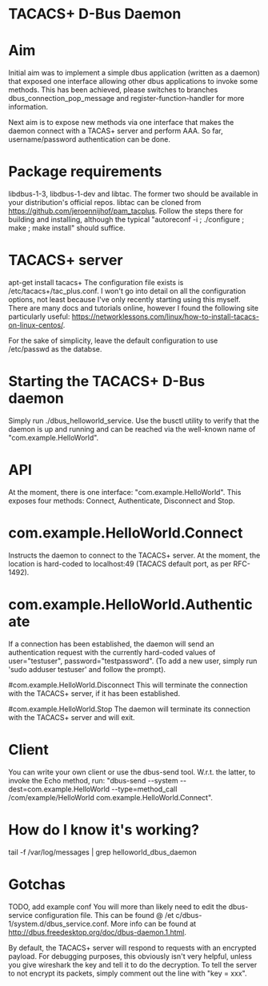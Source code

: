# TACACS+ D-Bus Daemon

# Aim
Initial aim was to implement a simple dbus application (written as a daemon) that exposed one interface allowing other dbus applications to invoke some methods. This has been achieved, please switches to branches dbus\_connection\_pop\_message and register-function-handler for more information.

Next aim is to expose new methods via one interface that makes the daemon connect with a TACAS+ server and perform AAA. So far, username/password authentication can be done. 

# Package requirements
libdbus-1-3, libdbus-1-dev and libtac. The former two should be available in your distribution's official repos. libtac can be cloned from https://github.com/jeroennijhof/pam_tacplus. Follow the steps there for building and installing, although the typical "autoreconf -i ; ./configure ; make ; make install" should suffice.

# TACACS+ server
apt-get install tacacs+
The configuration file exists is /etc/tacacs+/tac_plus.conf. I won't go into detail on all the configuration options, not least because I've only recently starting using this myself. There are many docs and tutorials online, however I found the following site particularly useful: https://networklessons.com/linux/how-to-install-tacacs-on-linux-centos/.

For the sake of simplicity, leave the default configuration to use /etc/passwd as the databse.

# Starting the TACACS+ D-Bus daemon
Simply run ./dbus_helloworld_service. Use the busctl utility to verify that the daemon is up and running and can be reached via the well-known name of "com.example.HelloWorld".

# API
At the moment, there is one interface: "com.example.HelloWorld". This exposes four methods: Connect, Authenticate, Disconnect and Stop.

# com.example.HelloWorld.Connect
Instructs the daemon to connect to the TACACS+ server. At the moment, the location is hard-coded to localhost:49 (TACACS default port, as per RFC-1492).

# com.example.HelloWorld.Authenticate
If a connection has been established, the daemon will send an authentication request with the currently hard-coded values of user="testuser", password="testpassword". (To add a new user, simply run 'sudo adduser testuser' and follow the prompt).

#com.example.HelloWorld.Disconnect
This will terminate the connection with the TACACS+ server, if it has been established.

#com.example.HelloWorld.Stop
The daemon will terminate its connection with the TACACS+ server and will exit.

# Client
You can write your own client or use the dbus-send tool. W.r.t. the latter, to invoke the Echo method, run: "dbus-send --system --dest=com.example.HelloWorld --type=method_call /com/example/HelloWorld com.example.HelloWorld.Connect".

# How do I know it's working?
tail -f /var/log/messages | grep helloworld_dbus_daemon

# Gotchas
TODO, add example conf
You will more than likely need to edit the dbus-service configuration file. This can be found @ /et c/dbus-1/system.d/dbus_service.conf. More info can be found at http://dbus.freedesktop.org/doc/dbus-daemon.1.html.

By default, the TACACS+ server will respond to requests with an encrypted payload. For debugging purposes, this obviously isn't very helpful, unless you give wireshark the key and tell it to do the decryption. To tell the server to not encrypt its packets, simply comment out the line with "key =  xxx".

